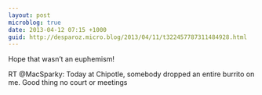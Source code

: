 ```yaml
---
layout: post
microblog: true
date: 2013-04-12 07:15 +1000
guid: http://desparoz.micro.blog/2013/04/11/t322457787311484928.html
---
```

Hope that wasn’t an euphemism! 

RT @MacSparky: Today at Chipotle, somebody dropped an entire burrito on me. Good thing no court or meetings
